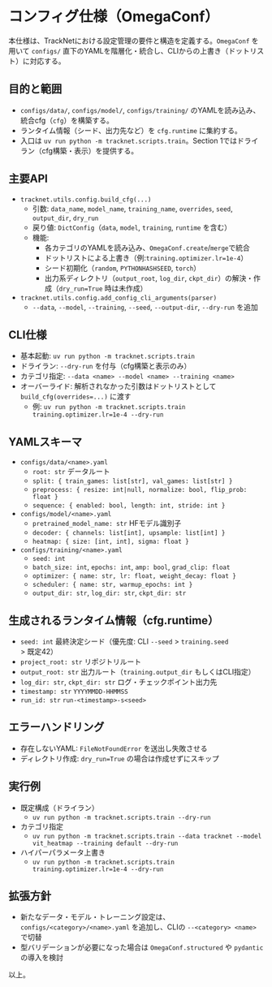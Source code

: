 # コンフィグ仕様（OmegaConf）

本仕様は、TrackNetにおける設定管理の要件と構造を定義する。`OmegaConf` を用いて `configs/` 直下のYAMLを階層化・統合し、CLIからの上書き（ドットリスト）に対応する。

## 目的と範囲
- `configs/data/`, `configs/model/`, `configs/training/` のYAMLを読み込み、統合cfg（`cfg`）を構築する。
- ランタイム情報（シード、出力先など）を `cfg.runtime` に集約する。
- 入口は `uv run python -m tracknet.scripts.train`。Section 1ではドライラン（cfg構築・表示）を提供する。

## 主要API
- `tracknet.utils.config.build_cfg(...)`
  - 引数: `data_name`, `model_name`, `training_name`, `overrides`, `seed`, `output_dir`, `dry_run`
  - 戻り値: `DictConfig`（`data`, `model`, `training`, `runtime` を含む）
  - 機能:
    - 各カテゴリのYAMLを読み込み、`OmegaConf.create`/`merge`で統合
    - ドットリストによる上書き（例:`training.optimizer.lr=1e-4`）
    - シード初期化（`random`, `PYTHONHASHSEED`, `torch`）
    - 出力系ディレクトリ（`output_root`, `log_dir`, `ckpt_dir`）の解決・作成（`dry_run=True` 時は未作成）
- `tracknet.utils.config.add_config_cli_arguments(parser)`
  - `--data`, `--model`, `--training`, `--seed`, `--output-dir`, `--dry-run` を追加

## CLI仕様
- 基本起動: `uv run python -m tracknet.scripts.train`
- ドライラン: `--dry-run` を付与（cfg構築と表示のみ）
- カテゴリ指定: `--data <name> --model <name> --training <name>`
- オーバーライド: 解析されなかった引数はドットリストとして `build_cfg(overrides=...)` に渡す
  - 例: `uv run python -m tracknet.scripts.train training.optimizer.lr=1e-4 --dry-run`

## YAMLスキーマ
- `configs/data/<name>.yaml`
  - `root: str` データルート
  - `split: { train_games: list[str], val_games: list[str] }`
  - `preprocess: { resize: int|null, normalize: bool, flip_prob: float }`
  - `sequence: { enabled: bool, length: int, stride: int }`
- `configs/model/<name>.yaml`
  - `pretrained_model_name: str` HFモデル識別子
  - `decoder: { channels: list[int], upsample: list[int] }`
  - `heatmap: { size: [int, int], sigma: float }`
- `configs/training/<name>.yaml`
  - `seed: int`
  - `batch_size: int`, `epochs: int`, `amp: bool`, `grad_clip: float`
  - `optimizer: { name: str, lr: float, weight_decay: float }`
  - `scheduler: { name: str, warmup_epochs: int }`
  - `output_dir: str`, `log_dir: str`, `ckpt_dir: str`

## 生成されるランタイム情報（cfg.runtime）
- `seed: int` 最終決定シード（優先度: CLI `--seed` > `training.seed` > 既定42）
- `project_root: str` リポジトリルート
- `output_root: str` 出力ルート（`training.output_dir` もしくはCLI指定）
- `log_dir: str`, `ckpt_dir: str` ログ・チェックポイント出力先
- `timestamp: str` `YYYYMMDD-HHMMSS`
- `run_id: str` `run-<timestamp>-s<seed>`

## エラーハンドリング
- 存在しないYAML: `FileNotFoundError` を送出し失敗させる
- ディレクトリ作成: `dry_run=True` の場合は作成せずにスキップ

## 実行例
- 既定構成（ドライラン）
  - `uv run python -m tracknet.scripts.train --dry-run`
- カテゴリ指定
  - `uv run python -m tracknet.scripts.train --data tracknet --model vit_heatmap --training default --dry-run`
- ハイパーパラメータ上書き
  - `uv run python -m tracknet.scripts.train training.optimizer.lr=1e-4 --dry-run`

## 拡張方針
- 新たなデータ・モデル・トレーニング設定は、`configs/<category>/<name>.yaml` を追加し、CLIの `--<category> <name>` で切替
- 型バリデーションが必要になった場合は `OmegaConf.structured` や `pydantic` の導入を検討

以上。
